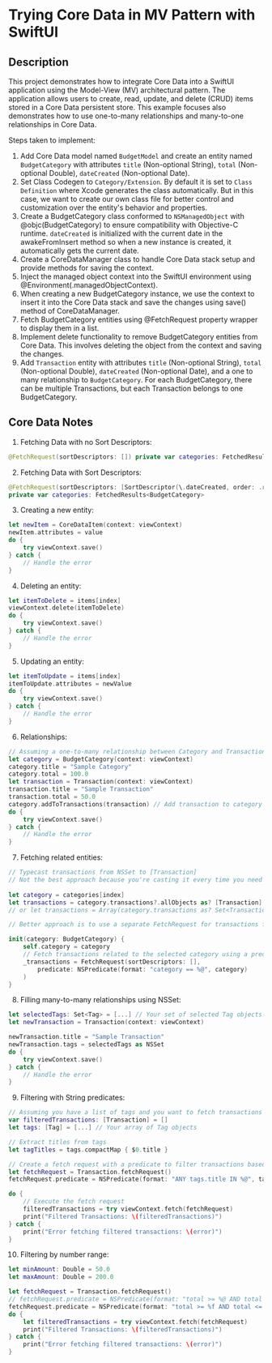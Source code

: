#  Trying Core Data in MV Pattern with SwiftUI

## Description
This project demonstrates how to integrate Core Data into a SwiftUI application using the Model-View (MV) architectural pattern. The application allows users to create, read, update, and delete (CRUD) items stored in a Core Data persistent store. This example focuses also demonstrates how to use one-to-many relationships and many-to-one relationships in Core Data.

Steps taken to implement:
1. Add Core Data model named `BudgetModel` and create an entity named `BudgetCategory` with attributes `title` (Non-optional String), `total` (Non-optional Double), `dateCreated` (Non-optional Date). 
2. Set Class Codegen to `Category/Extension`. By default it is set to `Class Definition` where Xcode generates the class automatically. But in this case, we want to create our own class file for better control and customization over the entity's behavior and properties.
3. Create a BudgetCategory class conformed to `NSManagedObject` with @objc(BudgetCategory) to ensure compatibility with Objective-C runtime. `dateCreated` is initialized with the current date in the awakeFromInsert method so when a new instance is created, it automatically gets the current date.
4. Create a CoreDataManager class to handle Core Data stack setup and provide methods for saving the context.
5. Inject the managed object context into the SwiftUI environment using @Environment(\.managedObjectContext). 
6. When creating a new BudgetCategory instance, we use the context to insert it into the Core Data stack and save the changes using save() method of CoreDataManager.
7. Fetch BudgetCategory entities using @FetchRequest property wrapper to display them in a list.
8. Implement delete functionality to remove BudgetCategory entities from Core Data. This involves deleting the object from the context and saving the changes.
9. Add `Transaction` entity with attributes `title` (Non-optional String), `total` (Non-optional Double), `dateCreated` (Non-optional Date), and a one to many relationship to `BudgetCategory`. For each BudgetCategory, there can be multiple Transactions, but each Transaction belongs to one BudgetCategory. 

## Core Data Notes

1. Fetching Data with no Sort Descriptors:
```swift
@FetchRequest(sortDescriptors: []) private var categories: FetchedResults<BudgetCategory>
```

2. Fetching Data with Sort Descriptors:
```swift
@FetchRequest(sortDescriptors: [SortDescriptor(\.dateCreated, order: .reverse)])
private var categories: FetchedResults<BudgetCategory>
```

3. Creating a new entity:
```swift
let newItem = CoreDataItem(context: viewContext)
newItem.attributes = value
do {
    try viewContext.save()
} catch {
    // Handle the error
}
```

4. Deleting an entity:
```swift
let itemToDelete = items[index]
viewContext.delete(itemToDelete)
do {
    try viewContext.save()
} catch {
    // Handle the error
}
```

5. Updating an entity:
```swift
let itemToUpdate = items[index]
itemToUpdate.attributes = newValue
do {
    try viewContext.save()
} catch {
    // Handle the error
}
```

6. Relationships:
```swift
// Assuming a one-to-many relationship between Category and Transaction
let category = BudgetCategory(context: viewContext)
category.title = "Sample Category"
category.total = 100.0
let transaction = Transaction(context: viewContext)
transaction.title = "Sample Transaction"
transaction.total = 50.0
category.addToTransactions(transaction) // Add transaction to category's transactions set
do {
    try viewContext.save()
} catch {
    // Handle the error
}
```

7. Fetching related entities:
```swift
// Typecast transactions from NSSet to [Transaction]
// Not the best approach because you're casting it every time you need to access transactions and changes to the transactions of a category won't be automatically reflected in the UI
 
let category = categories[index]
let transactions = category.transactions?.allObjects as? [Transaction] ?? []
// or let transactions = Array(category.transactions as? Set<Transaction> ?? [])

// Better approach is to use a separate FetchRequest for transactions filtered by the selected category

init(category: BudgetCategory) {
    self.category = category
    // Fetch transactions related to the selected category using a predicate and setting it to the FetchRequest using _transactions (_ is used to access the property wrapper directly and set its value, if we don't use _ we would be accessing the wrapped value)
    _transactions = FetchRequest(sortDescriptors: [],
        predicate: NSPredicate(format: "category == %@", category)
    )
}
```

8. Filling many-to-many relationships using NSSet:
```swift
let selectedTags: Set<Tag> = [...] // Your set of selected Tag objects 
let newTransaction = Transaction(context: viewContext)

newTransaction.title = "Sample Transaction"
newTransaction.tags = selectedTags as NSSet
do {
    try viewContext.save()
} catch {
    // Handle the error
}
```


9. Filtering with String predicates:
```swift
// Assuming you have a list of tags and you want to fetch transactions that have any of those tags
var filteredTransactions: [Transaction] = []
let tags: [Tag] = [...] // Your array of Tag objects

// Extract titles from tags
let tagTitles = tags.compactMap { $0.title }

// Create a fetch request with a predicate to filter transactions based on tag titles
let fetchRequest = Transaction.fetchRequest()
fetchRequest.predicate = NSPredicate(format: "ANY tags.title IN %@", tagTitles)

do {
    // Execute the fetch request
    filteredTransactions = try viewContext.fetch(fetchRequest)
    print("Filtered Transactions: \(filteredTransactions)")
} catch {
    print("Error fetching filtered transactions: \(error)")
}
```

10. Filtering by number range:
```swift
let minAmount: Double = 50.0
let maxAmount: Double = 200.0

let fetchRequest = Transaction.fetchRequest()
// fetchRequest.predicate = NSPredicate(format: "total >= %@ AND total <= %@", NSNumber(value: minAmount), NSNumber(value: maxAmount))
fetchRequest.predicate = NSPredicate(format: "total >= %f AND total <= %f", minAmount, maxAmount)
do {
    let filteredTransactions = try viewContext.fetch(fetchRequest)
    print("Filtered Transactions: \(filteredTransactions)")
} catch {
    print("Error fetching filtered transactions: \(error)")
}
```
